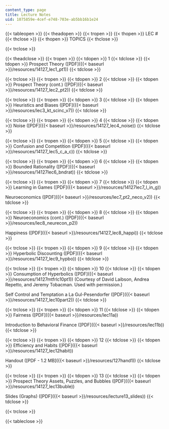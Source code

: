 ```yaml
---
content_type: page
title: Lecture Notes
uid: 1075859e-4cef-e748-703e-ab5bb16b1e24
---
```


{{< tableopen >}}
{{< theadopen >}}
{{< tropen >}}
{{< thopen >}}
LEC #
{{< thclose >}}
{{< thopen >}}
TOPICS
{{< thclose >}}

{{< trclose >}}

{{< theadclose >}}
{{< tropen >}}
{{< tdopen >}}
1
{{< tdclose >}}
{{< tdopen >}}
Prospect Theory ([PDF]({{< baseurl >}}/resources/14127_lec1_pt1))
{{< tdclose >}}

{{< trclose >}}
{{< tropen >}}
{{< tdopen >}}
2
{{< tdclose >}}
{{< tdopen >}}
Prospect Theory (cont.) ([PDF]({{< baseurl >}}/resources/14127_lec2_pt2))
{{< tdclose >}}

{{< trclose >}}
{{< tropen >}}
{{< tdopen >}}
3
{{< tdclose >}}
{{< tdopen >}}
Heuristics and Biases ([PDF]({{< baseurl >}}/resources/lec3_kt_scinc_v7))
{{< tdclose >}}

{{< trclose >}}
{{< tropen >}}
{{< tdopen >}}
4
{{< tdclose >}}
{{< tdopen >}}
Noise ([PDF]({{< baseurl >}}/resources/14127_lec4_noise))
{{< tdclose >}}

{{< trclose >}}
{{< tropen >}}
{{< tdopen >}}
5
{{< tdclose >}}
{{< tdopen >}}
Confusion and Competition ([PDF]({{< baseurl >}}/resources/14127_lec5_c_a_c))
{{< tdclose >}}

{{< trclose >}}
{{< tropen >}}
{{< tdopen >}}
6
{{< tdclose >}}
{{< tdopen >}}
Bounded Rationality ([PDF]({{< baseurl >}}/resources/14127lec6_bndrat))
{{< tdclose >}}

{{< trclose >}}
{{< tropen >}}
{{< tdopen >}}
7
{{< tdclose >}}
{{< tdopen >}}
Learning in Games ([PDF]({{< baseurl >}}/resources/14127lec7_l_in_g))  
  
Neuroeconomics ([PDF]({{< baseurl >}}/resources/lec7_pt2_neco_v2))
{{< tdclose >}}

{{< trclose >}}
{{< tropen >}}
{{< tdopen >}}
8
{{< tdclose >}}
{{< tdopen >}}
Neuroeconomics (cont.) ([PDF]({{< baseurl >}}/resources/lec8_neurecon_p2))  
  
Happiness ([PDF]({{< baseurl >}}/resources/14127_lec8_happi))
{{< tdclose >}}

{{< trclose >}}
{{< tropen >}}
{{< tdopen >}}
9
{{< tdclose >}}
{{< tdopen >}}
Hyperbolic Discounting ([PDF]({{< baseurl >}}/resources/14127_lec9_hypbo))
{{< tdclose >}}

{{< trclose >}}
{{< tropen >}}
{{< tdopen >}}
10
{{< tdclose >}}
{{< tdopen >}}
Consumption of Hyperbolics ([PDF]({{< baseurl >}}/resources/14127mtfrlc10pt1)) (Courtesy of David Laibson, Andrea Repetto, and Jeremy Tobacman. Used with permission.)  
  
Self Control and Temptation a La Gul-Pesendorfer ([PDF]({{< baseurl >}}/resources/14127_lec10part2))
{{< tdclose >}}

{{< trclose >}}
{{< tropen >}}
{{< tdopen >}}
11
{{< tdclose >}}
{{< tdopen >}}
Fairness ([PDF]({{< baseurl >}}/resources/lec11a))  
  
Introduction to Behavioral Finance ([PDF]({{< baseurl >}}/resources/lec11b))
{{< tdclose >}}

{{< trclose >}}
{{< tropen >}}
{{< tdopen >}}
12
{{< tdclose >}}
{{< tdopen >}}
Efficiency and Habits ([PDF]({{< baseurl >}}/resources/14127_lec12habit))  
  
Handout ([PDF - 1.2 MB]({{< baseurl >}}/resources/127hand1))
{{< tdclose >}}

{{< trclose >}}
{{< tropen >}}
{{< tdopen >}}
13
{{< tdclose >}}
{{< tdopen >}}
Prospect Theory Assets, Puzzles, and Bubbles ([PDF]({{< baseurl >}}/resources/14127_lec13buble))  
  
Slides (Graphs) ([PDF]({{< baseurl >}}/resources/lecture13_slides))
{{< tdclose >}}

{{< trclose >}}

{{< tableclose >}}
